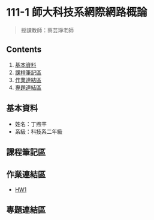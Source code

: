 111-1 師大科技系網際網路概論
==========================
>授課教師：蔡芸琤老師

Contents
--------
1. [基本資料](#基本資料)
2. [課程筆記區](#課程筆記區)
3. [作業連結區](#作業連結區)
4. [專題連結區](#專題連結區)

## 基本資料
*  姓名：丁煦芊
*  系級：科技系二年級

## 課程筆記區

## 作業連結區
*  [HW1]()

## 專題連結區
